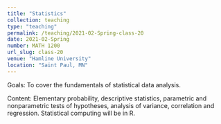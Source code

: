 ```yaml
---
title: "Statistics"
collection: teaching
type: "teaching"
permalink: /teaching/2021-02-Spring-class-20
date: 2021-02-Spring
number: MATH 1200
url_slug: class-20
venue: "Hamline University"
location: "Saint Paul, MN"
---
```


Goals: To cover the fundamentals of statistical data analysis.

Content: Elementary probability, descriptive statistics, parametric and nonparametric tests of hypotheses, analysis of variance, correlation and regression. Statistical computing will be in R.
